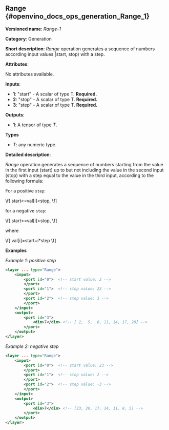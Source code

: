 ## Range<a name="Range"></a> {#openvino_docs_ops_generation_Range_1}

**Versioned name**: *Range-1*

**Category**: Generation

**Short description**: *Range* operation generates a sequence of numbers according input values [start, stop) with a step.

**Attributes**:

No attributes available.

**Inputs**:

* **1**: "start" - A scalar of type T. **Required.**
* **2**: "stop" - A scalar of type T. **Required.**
* **3**: "step" - A scalar of type T. **Required.**

**Outputs**:

* **1**: A tensor of type *T*.

**Types**

* *T*: any numeric type.

**Detailed description**:

*Range* operation generates a sequence of numbers starting from the value in the first input (start) up to but not including the value in the second input (stop) with a step equal to the value in the third input, according to the following formula:

For a positive `step`:

\f[
start<=val[i]<stop,
\f]

for a negative `step`:

\f[
start>=val[i]>stop,
\f]

where

\f[
val[i]=start+i*step
\f]

**Examples**

*Example 1: positive step*

```xml
<layer ... type="Range">
    <input>
        <port id="0">  <!-- start value: 2 -->
        </port>
        <port id="1">  <!-- stop value: 23 -->
        </port>
        <port id="2">  <!-- step value: 3 -->
        </port>
    </input>
    <output>
        <port id="3">
            <dim>7</dim> <!-- [ 2,  5,  8, 11, 14, 17, 20] -->
        </port>
    </output>
</layer>
```

*Example 2: negative step*

```xml
<layer ... type="Range">
    <input>
        <port id="0">  <!-- start value: 23 -->
        </port>
        <port id="1">  <!-- stop value: 2 -->
        </port>
        <port id="2">  <!-- step value: -3 -->
        </port>
    </input>
    <output>
        <port id="3">
            <dim>7</dim> <!-- [23, 20, 17, 14, 11, 8, 5] -->
        </port>
    </output>
</layer>
```
